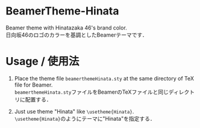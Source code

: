 # BeamerTheme-Hinata
Beamer theme with Hinatazaka 46's brand color.<br>
日向坂46のロゴのカラーを基調としたBeamerテーマです．

# Usage / 使用法

1. Place the theme file `beamerthemeHinata.sty` at the same directory of TeX file for Beamer.<br>
`beamerthemeHinata.sty`ファイルをBeamerのTeXファイルと同じディレクトリに配置する．

2. Just use theme "Hinata" like `\usetheme{Hinata}`.<br>
`\usetheme{Hinata}`のようにテーマに"Hinata"を指定する．